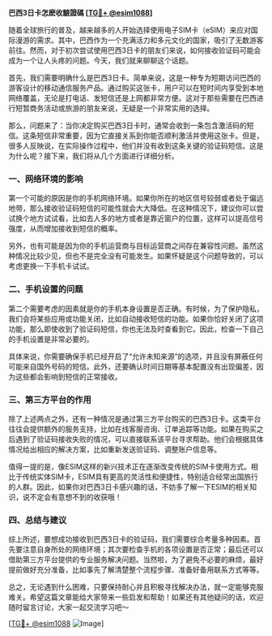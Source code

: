 **巴西3日卡怎麽收驗證碼 [[TG💪+ @esim1088](https://t.me/s/esim1088)]**

随着全球旅行的普及，越来越多的人开始选择使用电子SIM卡（eSIM）来应对国际漫游的需求。其中，巴西作为一个充满活力和多元文化的国家，吸引了无数游客前往。然而，对于初次尝试使用巴西3日卡的朋友们来说，如何接收验证码可能会成为一个让人头疼的问题。今天，我们就来聊聊这个话题。

首先，我们需要明确什么是巴西3日卡。简单来说，这是一种专为短期访问巴西的游客设计的移动通信服务产品。通过购买这张卡，用户可以在短时间内享受到本地网络覆盖，无论是打电话、发短信还是上网都非常方便。这对于那些需要在巴西进行短暂商务活动或旅游的朋友来说，无疑是一个非常实用的选择。

那么，问题来了：当你决定购买巴西3日卡时，通常会收到一条包含激活码的短信。这条短信非常重要，因为它直接关系到你能否顺利激活并使用这张卡。但是，很多人反映说，在实际操作过程中，他们并没有收到这条关键的验证码短信。这是为什么呢？接下来，我们将从几个方面进行详细分析。

### 一、网络环境的影响

第一个可能的原因是你的手机网络环境。如果你所在的地区信号较弱或者处于偏远地带，那么接收验证码短信的可能性就会大大降低。在这种情况下，建议你可以尝试换个地方试试看，比如去人多的地方或者是靠近窗户的位置，这样可以提高信号强度，从而增加接收到短信的概率。

另外，也有可能是因为你的手机运营商与目标运营商之间存在兼容性问题。虽然这种情况比较少见，但也不是完全没有可能发生。如果怀疑是这个问题导致的，可以考虑更换一下手机卡试试。

### 二、手机设置的问题

第二个需要考虑的因素就是你的手机本身设置是否正确。有时候，为了保护隐私，我们会将某些应用或功能关闭，比如自动接收短信的功能。如果你恰好关闭了这项功能，那么即使收到了验证码短信，你也无法及时查看到它。因此，检查一下自己的手机设置是非常必要的。

具体来说，你需要确保手机已经开启了“允许未知来源”的选项，并且没有屏蔽任何可能来自国外号码的短信。此外，还要确认时间日期等基本配置没有出现偏差，因为这些都会影响到短信的正常接收。

### 三、第三方平台的作用

除了上述两点之外，还有一种情况是通过第三方平台购买的巴西3日卡。这类平台往往会提供额外的服务支持，比如在线客服咨询、订单追踪等功能。如果在购买之后遇到了验证码接收失败的情况，可以直接联系该平台寻求帮助。他们会根据具体情况给出相应的解决方案，比如重新发送验证码、调整账户信息等。

值得一提的是，像ESIM这样的新兴技术正在逐渐改变传统的SIM卡使用方式。相比于传统实体SIM卡，ESIM具有更高的灵活性和便捷性，特别适合经常出国旅行的人群。因此，如果你对巴西3日卡感兴趣的话，不妨多了解一下ESIM的相关知识，说不定会有意想不到的收获哦！

### 四、总结与建议

综上所述，要想成功接收到巴西3日卡的验证码，我们需要综合考量多种因素。首先要注意自身所处的网络环境；其次要检查手机的各项设置是否正常；最后还可以借助第三方平台提供的专业服务解决问题。当然啦，为了避免不必要的麻烦，最好提前做好充分准备，比如事先了解清楚整个流程步骤、准备好备用联系方式等等。

总之，无论遇到什么困难，只要保持耐心并且积极寻找解决办法，就一定能够克服难关。希望这篇文章能给大家带来一些启发和帮助！如果还有其他疑问的话，欢迎随时留言讨论，大家一起交流学习吧～ 

[[TG💪+ @esim1088](https://t.me/s/esim1088) ![Image](https://i.postimg.cc/4NQfJmqS/Snipaste-2025-05-13-00-14-12.png)]